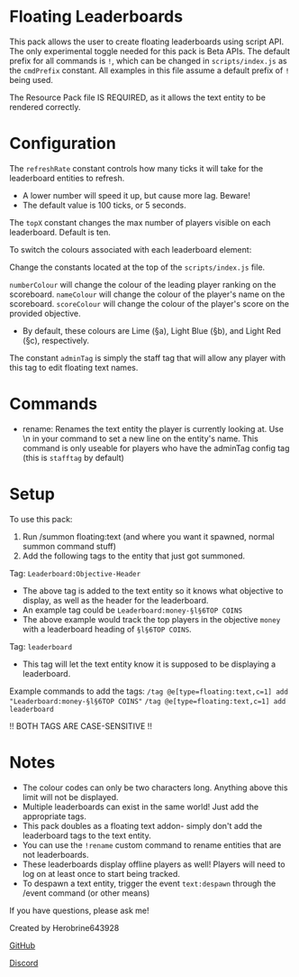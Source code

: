 # Floating Leaderboards

This pack allows the user to create floating leaderboards using script API.
The only experimental toggle needed for this pack is Beta APIs.
The default prefix for all commands is `!`, which can be changed in `scripts/index.js` as the `cmdPrefix` constant.
All examples in this file assume a default prefix of `!` being used.

The Resource Pack file IS REQUIRED, as it allows the text entity to be rendered correctly.

# Configuration
The `refreshRate` constant controls how many ticks it will take for the leaderboard entities to refresh.
- A lower number will speed it up, but cause more lag. Beware!
- The default value is 100 ticks, or 5 seconds.

The `topX` constant changes the max number of players visible on each leaderboard. Default is ten.

To switch the colours associated with each leaderboard element:
 
Change the constants located at the top of the `scripts/index.js` file.

`numberColour` will change the colour of the leading player ranking on the scoreboard.
`nameColour` will change the colour of the player's name on the scoreboard.
`scoreColour` will change the colour of the player's score on the provided objective.
- By default, these colours are Lime (§a), Light Blue (§b), and Light Red (§c), respectively.

The constant `adminTag` is simply the staff tag that will allow any player with this tag to edit floating text names.

# Commands
- rename: Renames the text entity the player is currently looking at. 
	Use \n in your command to set a new line on the entity's name.
	This command is only useable for players who have the adminTag config tag (this is `stafftag` by default)

# Setup
To use this pack:
1. Run /summon floating:text (and where you want it spawned, normal summon command stuff)
2. Add the following tags to the entity that just got summoned.

Tag: `Leaderboard:Objective-Header`
- The above tag is added to the text entity so it knows what objective to display, as well as the header for the leaderboard.
- An example tag could be `Leaderboard:money-§l§6TOP COINS`
- The above example would track the top players in the objective `money` with a leaderboard heading of `§l§6TOP COINS`.

Tag: `leaderboard`
- This tag will let the text entity know it is supposed to be displaying a leaderboard.

Example commands to add the tags:
`/tag @e[type=floating:text,c=1] add "Leaderboard:money-§l§6TOP COINS"`
`/tag @e[type=floating:text,c=1] add leaderboard`

!! BOTH TAGS ARE CASE-SENSITIVE !!

# Notes
- The colour codes can only be two characters long. Anything above this limit will not be displayed.
- Multiple leaderboards can exist in the same world! Just add the appropriate tags.
- This pack doubles as a floating text addon- simply don't add the leaderboard tags to the text entity.
- You can use the `!rename` custom command to rename entities that are not leaderboards.
- These leaderboards display offline players as well! Players will need to log on at least once to start being tracked.
- To despawn a text entity, trigger the event `text:despawn` through the /event command (or other means)

If you have questions, please ask me!

Created by Herobrine643928

[GitHub](https://github.com/Herobrine643928)

[Discord](https://discord.com/users/330740982117302283)
